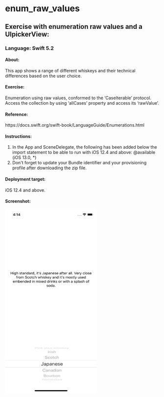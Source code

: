 # enum_raw_values
<h2>Exercise with enumeration raw values and a UIpickerView:</h2>
<h3>Language: Swift 5.2</h3>
<h4>About:</h4>
<p>This app shows a range of different whiskeys and their technical differences based on the user choice.</p>
<h4>Exercise:</h4>
<p>
Enumeration using raw values, conformed to the ‘CaseIterable’ protocol.
Access the collection by using ‘allCases’ property and access its ‘rawValue’.
</p>
<h4>Reference:</h4>
<p>https://docs.swift.org/swift-book/LanguageGuide/Enumerations.html</p>
<h4>Instructions:</h4>
<p>
  <ol>
    <li>In the App and SceneDelegate, the following has been added below the import statement to be able to run with iOS 12.4 and above:
      @available (iOS 13.0, *)</li>
    <li>Don't forget to update your Bundle identifier and your provisioning profile after downloading the zip file.</li>
  </ol>
 </p>
 <h4>Deployment target:</h4>
 <p><p>iOS 12.4 and above.</p>
<h4>Screenshot:</h4>
<img src = "Whiskey/image/screenshot.png" width = "300px" height = "600px" />
